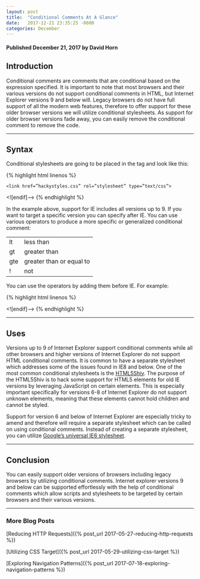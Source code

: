```yaml
---
layout: post
title:  "Conditional Comments At A Glance"
date:   2017-12-21 23:35:25 -0600
categories: December
---
```



#### Published December 21, 2017 by David Horn

## Introduction
Conditional comments are comments that are conditional based on the expression specified.  It is important to note that most browsers and their various versions do not support conditional comments in HTML, but Internet Explorer versions 9 and below will. Legacy browsers do not have full support of all the modern web features, therefore to offer support for these older browser versions we will utilize conditional stylesheets. As support for older browser versions fade away, you can easily remove the conditional comment to remove the code. 

****

## Syntax
Conditional stylesheets are going to be placed in the <head> tag and look like this:

{% highlight html linenos %}
  <!-- [if IE]-->
    <link href=”hackystyles.css” rel=”stylesheet” type=”text/css”>
  <![endif]-->
{% endhighlight %}

In the example above, support for IE includes all versions up to 9. If you want to target a specific version you can specify after IE. You can use various operators to produce a more specific or generalized conditional comment:

<table>
 <tr>
  <td>lt</td>
  <td>less than</td>
 </tr>
 <tr>
  <td>gt</td>
  <td>greater than</td>
 </tr>
 <tr>
  <td>gte</td>
  <td>greater than or equal to</td>
 </tr>
 <tr>
  <td>!</td>
  <td>not</td>
 </tr>
</table>

You can use the operators by adding them before IE. For example:

{% highlight html linenos %}
 <!-- [if gte IE 5]-->

 <![endif]-->
{% endhighlight %}

****

## Uses
Versions up to 9 of Internet Explorer support conditional comments while all other browsers and higher versions of Internet Explorer do not support HTML conditional comments. It is common to have a separate stylesheet which addresses some of the issues found in IE8 and below. One of the most common conditional stylesheets is the [HTML5Shiv](https://www.paulirish.com/2011/the-history-of-the-html5-shiv/). The purpose of the HTML5Shiv is to hack some support for HTML5 elements for old IE versions by leveraging JavaScript on certain elements. This is especially important specifically for versions 6-8 of Internet Explorer do not support unknown elements, meaning that these elements cannot hold children and cannot be styled. 

Support for version 6 and below of Internet Explorer are especially tricky to amend and therefore will require a separate stylesheet which can be called on using conditional comments. Instead of creating a separate stylesheet, you can utilize [Google’s universal IE6 stylesheet](https://code.google.com/archive/p/universal-ie6-css/). 

****

## Conclusion
You can easily support older versions of browsers including legacy browsers by utilizing conditional comments. Internet explorer versions 9 and below can be supported effortlessly with the help of conditional comments which allow scripts and stylesheets to be targeted by certain browsers and their various versions. 

****

### More Blog Posts
[Reducing HTTP Requests]({% post_url 2017-05-27-reducing-http-requests %})

[Utilizing CSS Target]({% post_url 2017-05-29-utilizing-css-target %})

[Exploring Navigation Patterns]({% post_url 2017-07-18-exploring-navigation-patterns %})


